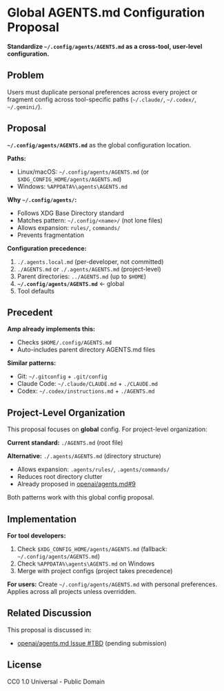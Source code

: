 # Global AGENTS.md Configuration Proposal

**Standardize `~/.config/agents/AGENTS.md` as a cross-tool, user-level configuration.**

## Problem

Users must duplicate personal preferences across every project or fragment config across tool-specific paths (`~/.claude/`, `~/.codex/`, `~/.gemini/`).

## Proposal

**`~/.config/agents/AGENTS.md`** as the global configuration location.

**Paths:**
- Linux/macOS: `~/.config/agents/AGENTS.md` (or `$XDG_CONFIG_HOME/agents/AGENTS.md`)
- Windows: `%APPDATA%\agents\AGENTS.md`

**Why `~/.config/agents/`:**
- Follows XDG Base Directory standard
- Matches pattern: `~/.config/<name>/` (not lone files)
- Allows expansion: `rules/`, `commands/`
- Prevents fragmentation

**Configuration precedence:**
1. `./.agents.local.md` (per-developer, not committed)
2. `./AGENTS.md` or `./.agents/AGENTS.md` (project-level)
3. Parent directories: `../AGENTS.md` (up to `$HOME`)
4. **`~/.config/agents/AGENTS.md`** ← global
5. Tool defaults

## Precedent

**Amp already implements this:**
- Checks `$HOME/.config/AGENTS.md`
- Auto-includes parent directory AGENTS.md files

**Similar patterns:**
- Git: `~/.gitconfig` + `.git/config`
- Claude Code: `~/.claude/CLAUDE.md` + `./CLAUDE.md`
- Codex: `~/.codex/instructions.md` + `./AGENTS.md`

## Project-Level Organization

This proposal focuses on **global** config. For project-level organization:

**Current standard:** `./AGENTS.md` (root file)

**Alternative:** `./.agents/AGENTS.md` (directory structure)
- Allows expansion: `.agents/rules/`, `.agents/commands/`
- Reduces root directory clutter
- Already proposed in [openai/agents.md#9](https://github.com/openai/agents.md/issues/9)

Both patterns work with this global config proposal.

## Implementation

**For tool developers:**
1. Check `$XDG_CONFIG_HOME/agents/AGENTS.md` (fallback: `~/.config/agents/AGENTS.md`)
2. Check `%APPDATA%\agents\AGENTS.md` on Windows
3. Merge with project configs (project takes precedence)

**For users:**
Create `~/.config/agents/AGENTS.md` with personal preferences. Applies across all projects unless overridden.

## Related Discussion

This proposal is discussed in:
- [openai/agents.md Issue #TBD](https://github.com/openai/agents.md/issues) (pending submission)

## License

CC0 1.0 Universal - Public Domain
